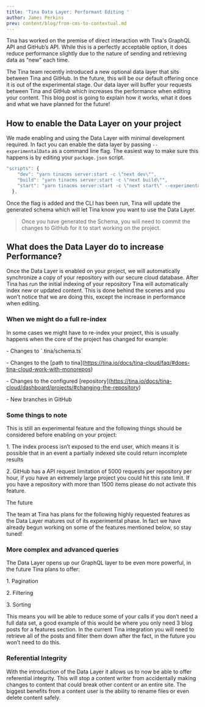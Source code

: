 ```yaml
---
title: 'Tina Data Layer: Performant Editing '
author: James Perkins
prev: content/blog/from-cms-to-contextual.md
---
```


Tina has worked on the premise of direct interaction with Tina's GraphQL API and GitHub’s API. While this is a perfectly acceptable option, it does reduce performance slightly due to the nature of sending and retrieving data as “new” each time. 


The Tina team recently introduced a new optional data layer that sits between Tina and GitHub. In the future, this will be our default offering once it is out of the experimental stage. Our data layer will buffer your requests between Tina and GitHub which increases the performance when editing your content. This blog post is going to explain how it works, what it does and what we have planned for the future!


How to enable the Data Layer on your project
--------------------------------------------

We made enabling and using the Data Layer with minimal development required. In fact you can enable the data layer by passing `--experimentalData` as a command line flag. The easiest way to make sure this happens is by editing your `package.json` script. 


```jsx
"scripts": {
    "dev": "yarn tinacms server:start -c \"next dev\"",
    "build": "yarn tinacms server:start -c \"next build\"",
    "start": "yarn tinacms server:start -c \"next start\" --experimentalData",
  },
```

Once the flag is added and the CLI has been run, Tina will update the generated schema which will let Tina know you want to use the Data Layer. 

> Once you have generated the Schema, you will need to commit the changes to GitHub for it to start working on the project.

## What does the Data Layer do to increase Performance?

Once the Data Layer is enabled on your project, we will automatically synchronize a copy of your repository with our secure cloud database. After Tina has run the initial indexing of your repository Tina will automatically index new or updated content. This is done behind the scenes and you won’t notice that we are doing this, except the increase in performance when editing.

### &#xA;When we might do a full re-index

In some cases we might have to re-index your project, this is usually happens when the core of the project has changed for example:

\- Changes to \`.tina/schema.ts\`

\- Changes to the \[path to tina]\(https://tina.io/docs/tina-cloud/faq/#does-tina-cloud-work-with-monorepos)

\- Changes to the configured \[repository]\(https://tina.io/docs/tina-cloud/dashboard/projects/#changing-the-repository)

\- New branches in GitHub

### Some things to note

This is still an experimental feature and the following things should be considered before enabling on your project: 




1\. The index process isn’t exposed to the end user, which means it is possible that in an event a partially indexed site could return incomplete results

2\. GitHub has a API request limitation of 5000 requests per repository per hour, if you have an extremely large project you could hit this rate limit. If you have a repository with more than 1500 items please do not activate this feature.


The future



The team at Tina has plans for the following highly requested features as the Data Layer matures out of its experimental phase. In fact we have already begun working on some of the features mentioned below, so stay tuned! 

### &#xA;More complex and advanced queries

The Data Layer opens up our GraphQL layer to be even more powerful, in the future Tina plans to offer: 

1\. Pagination

2\. Filtering

3\. Sorting 

This means you will be able to reduce some of your calls if you don’t need a full data set, a good example of this would be where you only need 3 blog posts for a features section. In the current Tina integration you will need to retrieve all of the posts and filter them down after the fact, in the future you won’t need to do this. 

### &#xA;Referential Integrity

With the introduction of the Data Layer it allows us to now be able to offer referential integrity. This will stop a content writer from accidentally making changes to content that could break other content or an entire site. The biggest benefits from a content user is the ability to rename files or even delete content safely.&#x20;
